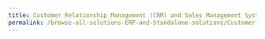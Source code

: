```yaml
---
title: Customer Relationship Management (CRM) and Sales Management System
permalink: /browse-all-solutions-ERP-and-Standalone-solutions/Customer-Relationship-Management--CRM--and-Sales-Management-System
---
```


